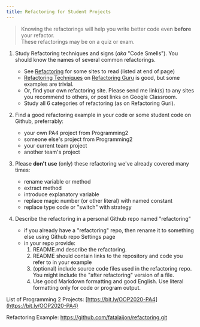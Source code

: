 ```yaml
---
title: Refactoring for Student Projects
---
```


> Knowing the refactorings will help you write better code even **before** your refactor.   
> These refactorings may be on a quiz or exam.

1. Study Refactoring techniques and signs (*aka* "Code Smells").  You should know the names of several common refactorings.
   - See [Refactoring](/ISP/refactoring/) for some sites to read (listed at end of page)
   - [Refactoring Techniques](https://refactoring.guru/techniques) on  [Refactoring Guru](https://refactoring.guru/) is good, but some examples are trivial.
   - Or, find your own refactoring site. Please send me link(s) to any sites you recommend to others, or post links on Google Classroom.
   - Study all 6 categories of refactoring (as on Refactoring Guri).

2. Find a good refactoring example in your code or some student code on Github, preferrably:
   - your own PA4 project from Programming2
   - someone else's project from Programming2
   - your current team project
   - another team's project

3. Please **don't use** (only) these refactoring we've already covered many times:
   - rename variable or method
   - extract method
   - introduce explanatory variable
   - replace magic number (or other literal) with named constant
   - replace type code or "switch" with strategy

4. Describe the refactoring in a personal Github repo named "refactoring"
   - if you already have a "refactoring" repo, then rename it to something else using Github repo Settings page
   - in your repo provide:
     1. README.md  describe the refactoring.
     2. README should contain links to the repository and code you refer to in your example
     3. (optional) include source code files used in the refactoring repo. You might include the "after refactoring" version of a file.
     4. Use good Markdown formatting and good English.  Use literal formatting only for code or program output.


List of Programming 2 Projects: [https://bit.ly/OOP2020-PA4](https://bit.ly/OOP2020-PA4)

Refactoring Example:  https://github.com/fatalaijon/refactoring.git


   

